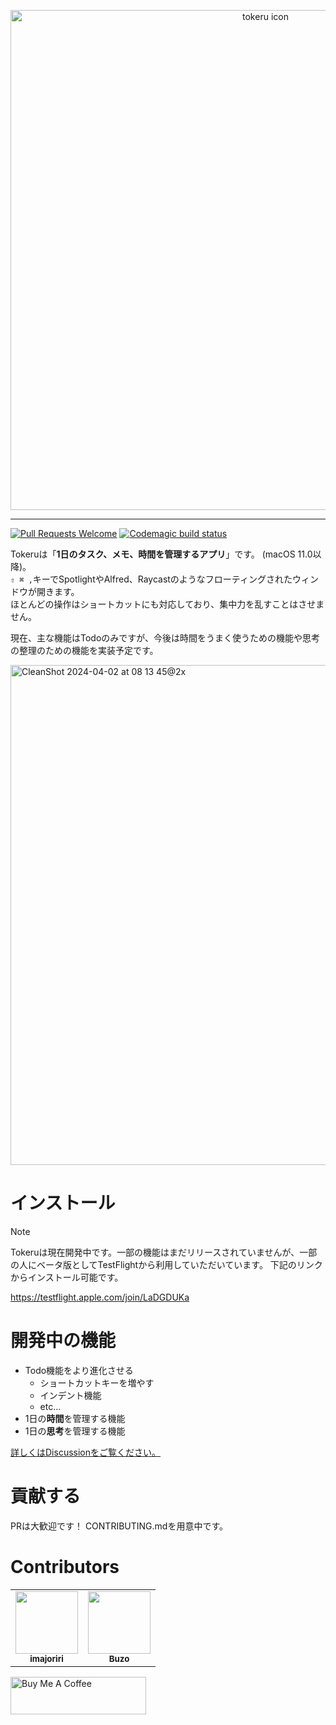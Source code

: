 <p align="center">
  <img src="https://github.com/tinp-lab/tokeru/assets/30540418/64db0860-14aa-4a6d-b834-ecfa9589c0d5" alt="tokeru icon" width="800" />
</p>

---
 
[![Pull Requests Welcome](https://img.shields.io/badge/PRs-welcome-brightgreen.svg?style=flat)](http://makeapullrequest.com)
[![Codemagic build status](https://api.codemagic.io/apps/65d834ac3786568a8b6ef02e/65d83d4548306436129e0db1/status_badge.svg)](https://codemagic.io/apps/65d834ac3786568a8b6ef02e/65d83d4548306436129e0db1/latest_build)



Tokeruは「**1日のタスク、メモ、時間を管理するアプリ**」です。 (macOS 11.0以降)。  
`⇧ ⌘ ,`キーでSpotlightやAlfred、Raycastのようなフローティングされたウィンドウが開きます。  
ほとんどの操作はショートカットにも対応しており、集中力を乱すことはさせません。  

現在、主な機能はTodoのみですが、今後は時間をうまく使うための機能や思考の整理のための機能を実装予定です。  

<img width="800" alt="CleanShot 2024-04-02 at 08 13 45@2x" src="https://github.com/imajoriri/tokeru/assets/30540418/7b16d8cf-1241-4138-afa6-edbfaf02df7e">


# インストール

> [!NOTE]
> Tokeruは現在開発中です。一部の機能はまだリリースされていませんが、一部の人にベータ版としてTestFlightから利用していただいています。
> 下記のリンクからインストール可能です。

https://testflight.apple.com/join/LaDGDUKa


# 開発中の機能

- Todo機能をより進化させる
  - ショートカットキーを増やす
  - インデント機能
  - etc...
- 1日の**時間**を管理する機能
- 1日の**思考**を管理する機能

[詳しくはDiscussionをご覧ください。
](https://github.com/imajoriri/tokeru/discussions)

# 貢献する

PRは大歓迎です！
CONTRIBUTING.mdを用意中です。

# Contributors

<table>
  <tr>
    <td align="center"><a href="https://github.com/imajoriri"><img src="https://avatars.githubusercontent.com/u/30540418?v=4?s=100" width="100px;" alt=""/><br /><sub><b>imajoriri</b></sub></a><br /></td>
    <td align="center"><a href="https://github.com/kakudenbuzo"><img src="https://avatars.githubusercontent.com/u/53589952?v=4?s=100" width="100px;" alt=""/><br /><sub><b>Buzo</b></sub></a></td>
  </tr>
</table>

<a href="https://www.buymeacoffee.com/imasirooo" target="_blank"><img src="https://cdn.buymeacoffee.com/buttons/v2/default-yellow.png" alt="Buy Me A Coffee" style="height: 60px !important;width: 217px !important;" ></a>


